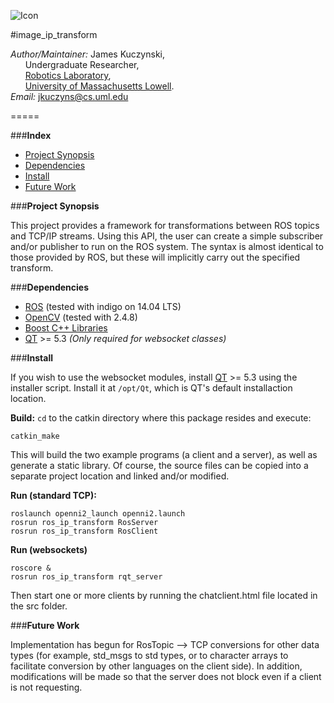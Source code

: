 ![Icon](https://github.com/DeepBlue14/ros_ip_transform/blob/master/icon.jpg)

#image_ip_transform

*Author/Maintainer:* James Kuczynski,  
&nbsp;&nbsp;&nbsp;&nbsp;&nbsp;&nbsp;Undergraduate Researcher,  
&nbsp;&nbsp;&nbsp;&nbsp;&nbsp;&nbsp;[Robotics Laboratory][1],  
&nbsp;&nbsp;&nbsp;&nbsp;&nbsp;&nbsp;[University of Massachusetts Lowell][2].  
*Email:* jkuczyns@cs.uml.edu

=====

###**Index**

- [Project Synopsis](#project-synopsis)
- [Dependencies](#dependencies)
- [Install](#install)
- [Future Work](#future-work)


###**Project Synopsis**

This project provides a framework for transformations between ROS topics and TCP/IP streams.  Using this API, the user can create a simple subscriber and/or publisher to run on the ROS system.  The syntax is almost identical to those provided by ROS, but these will implicitly carry out the specified transform.


###**Dependencies**

- [ROS][3] (tested with indigo on 14.04 LTS)
- [OpenCV][4] (tested with 2.4.8)
- [Boost C++ Libraries][5]
- [QT][6] >= 5.3 *(Only required for websocket classes)*


###**Install**

If you wish to use the websocket modules, install [QT][6] >= 5.3 using the installer script.
Install it at ```/opt/Qt```, which is QT's default installaction location.


**Build:**
```cd``` to the catkin directory where this package resides
and execute:
```
catkin_make
```
This will build the two example programs (a client and a server), as well as
generate a static library.  Of course, the source files can be copied into a
separate project location and linked and/or modified.


**Run (standard TCP):**
```
roslaunch openni2_launch openni2.launch
rosrun ros_ip_transform RosServer
rosrun ros_ip_transform RosClient
```

**Run (websockets)**
```
roscore &
rosrun ros_ip_transform rqt_server
```
Then start one or more clients by running the chatclient.html file located in the src folder.

###**Future Work**

Implementation has begun for RosTopic --> TCP conversions for other data types (for example, std_msgs to std types, or to character arrays to facilitate conversion by other languages on the client side).  In addition, modifications will be made so that the server does not block even if a client is not requesting.


[1]: http://robotics.cs.uml.edu/
[2]: http://www.uml.edu/
[3]: http://www.ros.org/
[4]: http://opencv.org/
[5]: http://www.boost.org/
[6]: http://www.qt.io/
